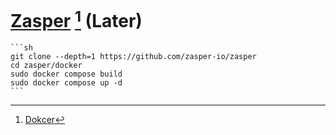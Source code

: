 # [Zasper](https://github.com/zasper-io/zasper) [^1] (Later)

````{tab} Docker compose
```sh
git clone --depth=1 https://github.com/zasper-io/zasper
cd zasper/docker
sudo docker compose build
sudo docker compose up -d
```
````

[^1]: [Dokcer](https://github.com/zasper-io/zasper/tree/main/docker)